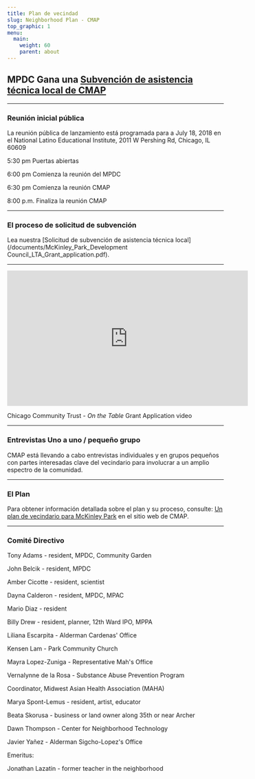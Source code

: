 ```yaml
---
title: Plan de vecindad
slug: Neighborhood Plan - CMAP
top_graphic: 1
menu:
  main:
    weight: 60
    parent: about
---
```


## MPDC Gana una [Subvención de asistencia técnica local de CMAP](http://www.cmap.illinois.gov/programs/LTA/mckinley-park)

***
### Reunión inicial pública

La reunión pública de lanzamiento está programada para a July 18, 2018 en el National Latino Educational Institute, 2011 W Pershing Rd, Chicago, IL 60609

5:30 pm Puertas abiertas

6:00 pm Comienza la reunión del MPDC

6:30 pm Comienza la reunión CMAP

8:00 p.m. Finaliza la reunión CMAP
***

### El proceso de solicitud de subvención
Lea nuestra [Solicitud de subvención de asistencia técnica local](/documents/McKinley_Park_Development Council_LTA_Grant_application.pdf).

***
<iframe width="560" height="315" src="https://www.youtube.com/embed/bAoHvvL1Gkc" frameborder="0" allow="autoplay; encrypted-media" allowfullscreen></iframe>

Chicago Community Trust - *On the Table* Grant Application video
***
  
### Entrevistas Uno a uno / pequeño grupo

CMAP está llevando a cabo entrevistas individuales y en grupos pequeños con partes interesadas clave del vecindario para involucrar a un amplio espectro de la comunidad.
***

### El Plan

Para obtener información detallada sobre el plan y su proceso, consulte: [Un plan de vecindario para McKinley Park](http://www.cmap.illinois.gov/programs/LTA/mckinley-park) en el sitio web de CMAP.

***

### Comité Directivo

Tony Adams - resident, MPDC, Community Garden

John 	Belcik - resident,	MPDC

Amber	Cicotte	- resident, scientist

Dayna	Calderon - resident,	MPDC, MPAC

Mario Diaz - resident

Billy	Drew -	resident, planner, 12th Ward IPO, MPPA

Liliana	Escarpita	- Alderman Cardenas' Office

Kensen	Lam	 - Park Community Church

Mayra	Lopez-Zuniga - Representative Mah's Office

Vernalynne de la Rosa -	Substance Abuse Prevention Program 

Coordinator, Midwest Asian Health Association (MAHA)

Marya	Spont-Lemus -	resident, artist, educator

Beata	Skorusa	- business or land owner along 35th or near Archer

Dawn	Thompson -	Center for Neighborhood Technology

Javier	Yañez	- Alderman Sigcho-Lopez's Office

Emeritus:

Jonathan Lazatin -	former teacher in the neighborhood
